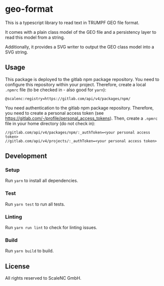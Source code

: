 # geo-format

This is a typescript library to read text in TRUMPF GEO file format.

It comes with a plain class model of the GEO file and a persistency layer to read this model from a string.

Additionally, it provides a SVG writer to output the GEO class model into a SVG string.

## Usage

This package is deployed to the gitlab npm package repository. You need to configure this repository within your project.
Therefore, create a local `.npmrc` file (to be checked in - also good for `yarn`):

```
@scalenc:registry=https://gitlab.com/api/v4/packages/npm/
```

You need authentication to the gitlab npm package repository. Therefore, you need to create a personal access token (see https://gitlab.com/-/profile/personal_access_tokens).
Then, create a `.npmrc` file in your home directory (do not check in):

```
//gitlab.com/api/v4/packages/npm/:_authToken=<your personal access token>
//gitlab.com/api/v4/projects/:_authToken=<your personal access token>
```

## Development

### Setup

Run `yarn` to install all dependencies.

### Test

Run `yarn test` to run all tests.

### Linting

Run `yarn run lint` to check for linting issues.

### Build

Run `yarn build` to build.

## License

All rights reserved to ScaleNC GmbH.
